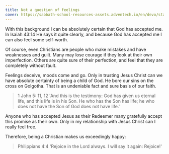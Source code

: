```yaml
---
title: Not a question of feelings
cover: https://sabbath-school-resources-assets.adventech.io/en/devo/start-into-life/13-lesson-13/iMZ1679592957448.jpg
---
```


With this background I can be absolutely certain that God has accepted me. In Isaiah 43:14 He says it quite clearly, and because God has accepted me I can also feel some self-worth.

Of course, even Christians are people who make mistakes and have weaknesses and guilt. Many may lose courage if they look at their own imperfection. Others are quite sure of their perfection, and feel that they are completely without fault.

Feelings deceive, moods come and go. Only in trusting Jesus Christ can we have absolute certainty of being a child of God. He bore our sins on the cross on Golgotha. That is an undeniable fact and sure basis of our faith.

> <callout>1 John 5: 11, 12</callout>
> 'And this is the testimony: God has given us eternal life, and this life is in his Son. He who has the Son has life; he who does not have the Son of God does not have life.'

Anyone who has accepted Jesus as their Redeemer many gratefully accept this promise as their own. Only in my relationship with Jesus Christ can I really feel free.

Therefore, being a Christian makes us exceedingly happy:

> <callout>Philippians 4:4</callout>
> 'Rejoice in the Lord always. I will say it again: Rejoice!'